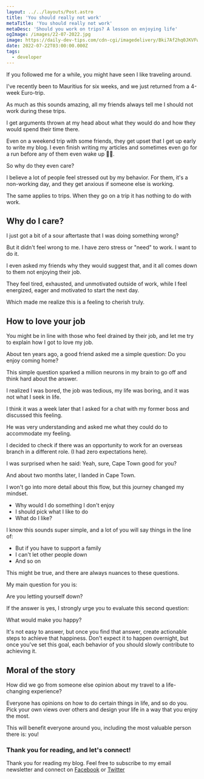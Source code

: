 ```yaml
---
layout: ../../layouts/Post.astro
title: 'You should really not work'
metaTitle: 'You should really not work'
metaDesc: 'Should you work on trips? A lesson on enjoying life'
ogImage: /images/22-07-2022.jpg
image: https://daily-dev-tips.com/cdn-cgi/imagedelivery/Bki7Af2hq0JKVFw1XYYMQg/778f32a8-57ab-4c2e-0d65-4fe25f9e0f00
date: 2022-07-22T03:00:00.000Z
tags:
  - developer
---
```


If you followed me for a while, you might have seen I like traveling around.

I've recently been to Mauritius for six weeks, and we just returned from a 4-week Euro-trip.

As much as this sounds amazing, all my friends always tell me I should not work during these trips.

I get arguments thrown at my head about what they would do and how they would spend their time there.

Even on a weekend trip with some friends, they get upset that I get up early to write my blog.
I even finish writing my articles and sometimes even go for a run before any of them even wake up 🤷‍♂️.

So why do they even care?

I believe a lot of people feel stressed out by my behavior. For them, it's a non-working day, and they get anxious if someone else is working.

The same applies to trips. When they go on a trip it has nothing to do with work.

## Why do I care?

I just got a bit of a sour aftertaste that I was doing something wrong?

But it didn't feel wrong to me. I have zero stress or "need" to work. I want to do it.

I even asked my friends why they would suggest that, and it all comes down to them not enjoying their job.

They feel tired, exhausted, and unmotivated outside of work, while I feel energized, eager and motivated to start the next day.

Which made me realize this is a feeling to cherish truly.

## How to love your job

You might be in line with those who feel drained by their job, and let me try to explain how I got to love my job.

About ten years ago, a good friend asked me a simple question:
Do you enjoy coming home?

This simple question sparked a million neurons in my brain to go off and think hard about the answer.

I realized I was bored, the job was tedious, my life was boring, and it was not what I seek in life.

I think it was a week later that I asked for a chat with my former boss and discussed this feeling.

He was very understanding and asked me what they could do to accommodate my feeling.

I decided to check if there was an opportunity to work for an overseas branch in a different role. (I had zero expectations here).

I was surprised when he said: Yeah, sure, Cape Town good for you?

And about two months later, I landed in Cape Town.

I won't go into more detail about this flow, but this journey changed my mindset.

- Why would I do something I don't enjoy
- I should pick what I like to do
- What do I like?

I know this sounds super simple, and a lot of you will say things in the line of:

- But if you have to support a family
- I can't let other people down
- And so on

This might be true, and there are always nuances to these questions.

My main question for you is:

Are you letting yourself down?

If the answer is yes, I strongly urge you to evaluate this second question:

What would make you happy?

It's not easy to answer, but once you find that answer, create actionable steps to achieve that happiness.
Don't expect it to happen overnight, but once you've set this goal, each behavior of you should slowly contribute to achieving it.

## Moral of the story

How did we go from someone else opinion about my travel to a life-changing experience?

Everyone has opinions on how to do certain things in life, and so do you.
Pick your own views over others and design your life in a way that you enjoy the most.

This will benefit everyone around you, including the most valuable person there is: you!

### Thank you for reading, and let's connect!

Thank you for reading my blog. Feel free to subscribe to my email newsletter and connect on [Facebook](https://www.facebook.com/DailyDevTipsBlog) or [Twitter](https://twitter.com/DailyDevTips1)
